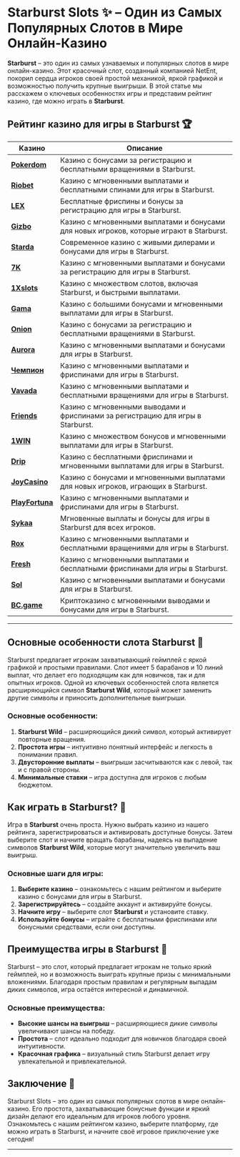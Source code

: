 # Starburst Slots ✨ – Один из Самых Популярных Слотов в Мире Онлайн-Казино

**Starburst** – это один из самых узнаваемых и популярных слотов в мире онлайн-казино. Этот красочный слот, созданный компанией NetEnt, покорил сердца игроков своей простой механикой, яркой графикой и возможностью получить крупные выигрыши. В этой статье мы расскажем о ключевых особенностях игры и представим рейтинг казино, где можно играть в **Starburst**.

## Рейтинг казино для игры в Starburst 🏆

| Казино             | Описание                                                                                  |
|--------------------|-------------------------------------------------------------------------------------------|
| [**Pokerdom**](https://brandplay.link/4k77v2yx)      | Казино с бонусами за регистрацию и бесплатными вращениями в Starburst.                 |
| [**Riobet**](https://brandplay.link/7xBLTPyj)        | Казино с мгновенными выплатами и бесплатными спинами для игры в Starburst.             |
| [**LEX**](https://brandplay.link/zW4hdDFV)           | Бесплатные фриспины и бонусы за регистрацию для игры в Starburst.                      |
| [**Gizbo**](https://brandplay.link/bprXw4YV)         | Казино с мгновенными выплатами и бонусами для новых игроков, которые играют в Starburst.|
| [**Starda**](https://brandplay.link/fB7xwRFL)        | Современное казино с живыми дилерами и бонусами для игры в Starburst.                  |
| [**7K**](https://brandplay.link/BvQyFShp)            | Казино с мгновенными выплатами и бонусами за регистрацию для игры в Starburst.         |
| [**1Xslots**](https://brandplay.link/hSB1khtr)       | Казино с множеством слотов, включая Starburst, и быстрыми выплатами.                   |
| [**Gama**](https://brandplay.link/j6NMKsDz)          | Казино с большими бонусами и мгновенными выплатами для игры в Starburst.               |
| [**Onion**](https://brandplay.link/zBGRVpQ9)         | Казино с бонусами за регистрацию и бесплатными вращениями в Starburst.                 |
| [**Aurora**](https://10trafic-stat2.com/click/668546556bcc6313411604bd/6766/13032/subaccount)        | Казино с мгновенными выплатами и бонусами для игры в Starburst.                       |
| [**Чемпион**](https://temon-gter.cfd/go/lRq?p80412p304504pcc44t17455)       | Казино с мгновенными выплатами и фриспинами для игры в Starburst.                     |
| [**Vavada**](https://vavadapartner.pro/?promo=ea5c9275-6854-4505-94fc-95ab18221945-linkb2)        | Казино с мгновенными выплатами и бесплатными вращениями для игры в Starburst.         |
| [**Friends**](https://gofriends.run/linkb2)       | Казино с мгновенными выводами и фриспинами за регистрацию для игры в Starburst.        |
| [**1WIN**](https://brandplay.link/smXVpBbG)          | Казино с множеством бонусов и мгновенными выплатами для игры в Starburst.              |
| [**Drip**](https://drp-ircp01.com/c07e6a3db)          | Казино с бесплатными фриспинами и мгновенными выплатами для игры в Starburst.          |
| [**JoyCasino**](https://rpc30.call2me.pro/?/ru/registration?apkpop=0&partner=p24970p3291217pc98f)     | Казино с бонусами и мгновенными выплатами для новых игроков, играющих в Starburst.    |
| [**PlayFortuna**](https://fortunapromo.net/alt/playfortuna/registration?0dc4a9362a71feb7e3f165fb8e766f70)   | Казино с мгновенными выплатами и фриспинами для игры в Starburst.                     |
| [**Sykaa**](https://s-two-way.com/?source=linkb2&pid=30697)         | Мгновенные выплаты и бонусы для игры в Starburst для всех игроков.                    |
| [**Rox**](https://rox-pvwfpjgcxe.com/cb1ee18a5)           | Казино с мгновенными выплатами и бесплатными вращениями для игры в Starburst.         |
| [**Fresh**](https://fresh-eumwkxwao.com/c3f7b485d)         | Казино с мгновенными выплатами и бесплатными фриспинами для игры в Starburst.         |
| [**Sol**](https://sol-mmtdzfbaco.com/cb2415bca)           | Казино с мгновенными выплатами и бонусами для игры в Starburst.                       |
| [**BC.game**](https://partnerbcgame.com/dcc53d441)        | Криптоказино с мгновенными выводами и бонусами для игры в Starburst.                  |

---

## Основные особенности слота Starburst 🌟

Starburst предлагает игрокам захватывающий геймплей с яркой графикой и простыми правилами. Слот имеет 5 барабанов и 10 линий выплат, что делает его подходящим как для новичков, так и для опытных игроков. Одной из ключевых особенностей слота является расширяющийся символ **Starburst Wild**, который может заменить другие символы и приносить дополнительные выигрыши.

### Основные особенности:

1. **Starburst Wild** – расширяющийся дикий символ, который активирует повторные вращения.
2. **Простота игры** – интуитивно понятный интерфейс и легкость в понимании правил.
3. **Двусторонние выплаты** – выигрыши засчитываются как с левой, так и с правой стороны.
4. **Минимальные ставки** – игра доступна для игроков с любым бюджетом.

## Как играть в Starburst? 🎰

Игра в **Starburst** очень проста. Нужно выбрать казино из нашего рейтинга, зарегистрироваться и активировать доступные бонусы. Затем выберите слот и начните вращать барабаны, надеясь на выпадение символов **Starburst Wild**, которые могут значительно увеличить ваш выигрыш.

### Основные шаги для игры:

1. **Выберите казино** – ознакомьтесь с нашим рейтингом и выберите казино с бонусами для игры в Starburst.
2. **Зарегистрируйтесь** – создайте аккаунт и активируйте бонусы.
3. **Начните игру** – выберите слот **Starburst** и установите ставку.
4. **Используйте бонусы** – играйте с бесплатными фриспинами или бонусными средствами, если они доступны.

## Преимущества игры в Starburst 🌟

Starburst – это слот, который предлагает игрокам не только яркий геймплей, но и возможность выиграть крупные призы с минимальными вложениями. Благодаря простым правилам и регулярным выпадам диких символов, игра остаётся интересной и динамичной.

### Основные преимущества:

- **Высокие шансы на выигрыш** – расширяющиеся дикие символы увеличивают шансы на победу.
- **Простота** – слот идеально подходит для новичков благодаря своей интуитивности.
- **Красочная графика** – визуальный стиль Starburst делает игру увлекательной и привлекательной.

## Заключение 🎲

Starburst Slots – это один из самых популярных слотов в мире онлайн-казино. Его простота, захватывающие бонусные функции и яркий дизайн делают его идеальным для игроков любого уровня. Ознакомьтесь с нашим рейтингом казино, выберите платформу, где можно играть в Starburst, и начните своё игровое приключение уже сегодня!

---

